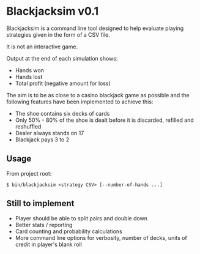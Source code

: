 # Blackjacksim v0.1

Blackjacksim is a command line tool designed to help evaluate playing strategies given in the form of a CSV file.

It is not an interactive game.

Output at the end of each simulation shows:

* Hands won
* Hands lost
* Total profit (negative amount for loss)

The aim is to be as close to a casino blackjack game as possible and the following features have been implemented to achieve this:

* The shoe contains six decks of cards
* Only 50% - 80% of the shoe is dealt before it is discarded, refilled and reshuffled
* Dealer always stands on 17
* Blackjack pays 3 to 2

## Usage

From project root:

    $ bin/blackjacksim <strategy CSV> [--number-of-hands ...]

## Still to implement

* Player should be able to split pairs and double down
* Better stats / reporting
* Card counting and probability calculations
* More command line options for verbosity, number of decks, units of credit in player's blank roll
